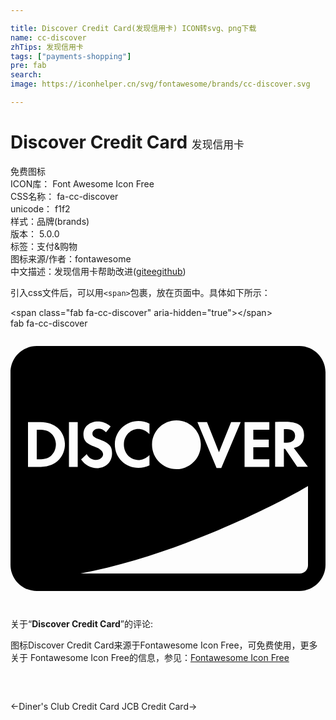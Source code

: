 ```yaml
---

title: Discover Credit Card(发现信用卡) ICON转svg、png下载
name: cc-discover
zhTips: 发现信用卡
tags: ["payments-shopping"]
pre: fab
search: 
image: https://iconhelper.cn/svg/fontawesome/brands/cc-discover.svg

---
```


# Discover Credit Card  <small style="font-size: 60%;font-weight: 100">发现信用卡</small>


<div class="detail-page">
<p>
<span><span class="badge-success badge">免费图标</span> </span>
<br/>
<span>
ICON库：
<span class="badge-secondary badge">Font Awesome Icon Free</span> 
</span>
<br/>
<span>
CSS名称：
<span class="badge-secondary badge">fa-cc-discover</span> 
</span>
<br/>
<span>
unicode：
<span class="badge-secondary badge">f1f2</span> 
<copy-btn content='f1f2' btn-title=""></copy-btn>
<copy-btn :content='String.fromCodePoint(parseInt("f1f2", 16))' btn-title="复制U"></copy-btn>
</span><br/><span>样式：<span class="badge-light badge">品牌(brands)</span></span>
<br/>
<span>
版本：
<span class="badge-secondary badge">5.0.0</span> 
</span><br/><span>标签：<span class="badge-light badge"><router-link to="/tags/payments-shopping.html">支付&购物</router-link></span></span>
<br/>
<span>图标来源/作者：<span class="badge-light badge">fontawesome</span></span> 
<br/>
<span class="zh-detail">中文描述：<span class="badge-primary badge">发现信用卡</span><span class="help-link"><span>帮助改进</span>(<a href="https://gitee.com/liuwave/icon-helper/edit/master/json/fontawesome/brands/cc-discover.json" target="_blank" rel="noopener noreferrer">gitee</a><a href="https://github.com/liuwave/icon-helper/edit/master/json/fontawesome/brands/cc-discover.json" target="_blank" rel="noopener noreferrer">github</a></span>)</span><br/>
</p>
</div>
<div class="alert alert-dark">
  <i class="fab fa-cc-discover fa-xs"></i>
  <i class="fab fa-cc-discover fa-sm"></i>
  <i class="fab fa-cc-discover fa-lg"></i>
  <i class="fab fa-cc-discover fa-2x"></i>
  <i class="fab fa-cc-discover fa-3x"></i>
  <i class="fab fa-cc-discover fa-5x"></i>
  <i class="fab fa-cc-discover fa-7x"></i>
</div>
<div>
  <p>引入css文件后，可以用<code>&lt;span&gt;</code>包裹，放在页面中。具体如下所示：    
  </p>
  <div class="alert alert-primary" style="font-size: 14px">
    &lt;span class="fab fa-cc-discover" aria-hidden="true"&gt;&lt;/span&gt;
    <copy-btn content='<span class="fab fa-cc-discover" aria-hidden="true"></span>'></copy-btn>
  </div>
  <div class="alert alert-secondary">
    <i class="fab fa-cc-discover"
    style="font-size: 24px"
    aria-hidden="true"></i> fab fa-cc-discover
    <copy-btn content="fab fa-cc-discover" btn-title="复制图标名称"></copy-btn>
  </div>
</div>
<div id="svg" class="svg-wrap">
<svg xmlns="http://www.w3.org/2000/svg" viewBox="0 0 576 512"><path d="M520.4 196.1c0-7.9-5.5-12.1-15.6-12.1h-4.9v24.9h4.7c10.3 0 15.8-4.4 15.8-12.8zM528 32H48C21.5 32 0 53.5 0 80v352c0 26.5 21.5 48 48 48h480c26.5 0 48-21.5 48-48V80c0-26.5-21.5-48-48-48zm-44.1 138.9c22.6 0 52.9-4.1 52.9 24.4 0 12.6-6.6 20.7-18.7 23.2l25.8 34.4h-19.6l-22.2-32.8h-2.2v32.8h-16zm-55.9.1h45.3v14H444v18.2h28.3V217H444v22.2h29.3V253H428zm-68.7 0l21.9 55.2 22.2-55.2h17.5l-35.5 84.2h-8.6l-35-84.2zm-55.9-3c24.7 0 44.6 20 44.6 44.6 0 24.7-20 44.6-44.6 44.6-24.7 0-44.6-20-44.6-44.6 0-24.7 20-44.6 44.6-44.6zm-49.3 6.1v19c-20.1-20.1-46.8-4.7-46.8 19 0 25 27.5 38.5 46.8 19.2v19c-29.7 14.3-63.3-5.7-63.3-38.2 0-31.2 33.1-53 63.3-38zm-97.2 66.3c11.4 0 22.4-15.3-3.3-24.4-15-5.5-20.2-11.4-20.2-22.7 0-23.2 30.6-31.4 49.7-14.3l-8.4 10.8c-10.4-11.6-24.9-6.2-24.9 2.5 0 4.4 2.7 6.9 12.3 10.3 18.2 6.6 23.6 12.5 23.6 25.6 0 29.5-38.8 37.4-56.6 11.3l10.3-9.9c3.7 7.1 9.9 10.8 17.5 10.8zM55.4 253H32v-82h23.4c26.1 0 44.1 17 44.1 41.1 0 18.5-13.2 40.9-44.1 40.9zm67.5 0h-16v-82h16zM544 433c0 8.2-6.8 15-15 15H128c189.6-35.6 382.7-139.2 416-160zM74.1 191.6c-5.2-4.9-11.6-6.6-21.9-6.6H48v54.2h4.2c10.3 0 17-2 21.9-6.4 5.7-5.2 8.9-12.8 8.9-20.7s-3.2-15.5-8.9-20.5z"/></svg>
</div>
<detail full-name='fa-cc-discover'></detail>
<div class="icon-detail__container">
<p>关于“<b>Discover Credit Card</b>”的评论:</p>
</div>
<Vssue title="关于“Discover Credit Card”的评论" />    
<div><p>图标Discover Credit Card来源于Fontawesome Icon Free，可免费使用，更多关于  Fontawesome Icon Free的信息，参见：<a target="_blank" href="https://iconhelper.cn/fontawesome.html">Fontawesome Icon Free</a>
</p></div>

<div style="padding:2rem 0 " class="page-nav"><p class="inner"><span class="prev">←<router-link to="/icon/brands/cc-diners-club.html">Diner's Club Credit Card</router-link></span> <span class="next"><router-link to="/icon/brands/cc-jcb.html">JCB Credit Card</router-link>→</span></p></div>
